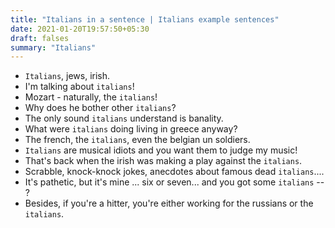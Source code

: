```yaml
---
title: "Italians in a sentence | Italians example sentences"
date: 2021-01-20T19:57:50+05:30
draft: falses
summary: "Italians"
---
```

- `Italians`, jews, irish.
- I'm talking about `italians`!
- Mozart - naturally, the `italians`!
- Why does he bother other `italians`?
- The only sound `italians` understand is banality.
- What were `italians` doing living in greece anyway?
- The french, the `italians`, even the belgian un soldiers.
- `Italians` are musical idiots and you want them to judge my music!
- That's back when the irish was making a play against the `italians`.
- Scrabble, knock-knock jokes, anecdotes about famous dead `italians`....
- It's pathetic, but it's mine ... six or seven... and you got some `italians` -- ?
- Besides, if you're a hitter, you're either working for the russians or the `italians`.
                 
